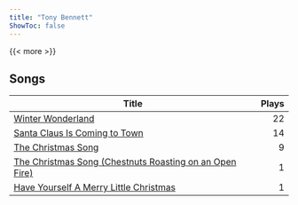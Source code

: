 ```yaml
---
title: "Tony Bennett"
ShowToc: false
---
```


{{< more >}}

## Songs
Title | Plays 
----- | -----: 
[Winter Wonderland](/songs/winter-wonderland) | 22
[Santa Claus Is Coming to Town](/songs/santa-claus-is-coming-to-town) | 14
[The Christmas Song](/songs/the-christmas-song) | 9
[The Christmas Song (Chestnuts Roasting on an Open Fire)](/songs/the-christmas-song-chestnuts-roasting-on-an-open-fire) | 1
[Have Yourself A Merry Little Christmas](/songs/have-yourself-a-merry-little-christmas) | 1

